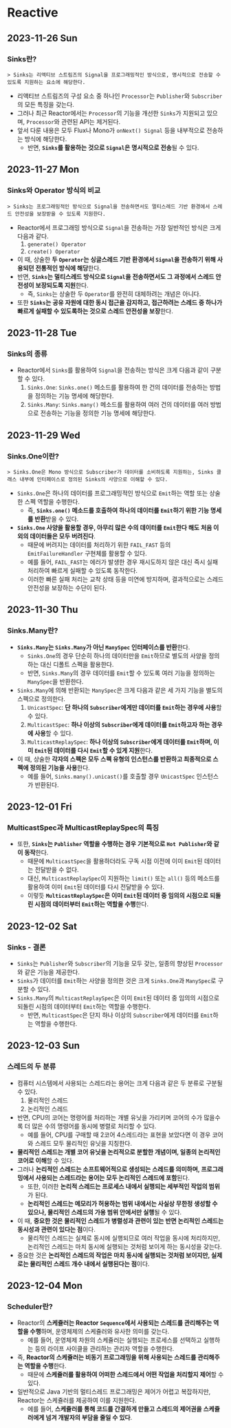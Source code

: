 # Reactive
## 2023-11-26 Sun
### Sinks란?
```
> Sinks는 리액티브 스트림즈의 Signal을 프로그래밍적인 방식으로, 명시적으로 전송할 수 있도록 지원하는 요소에 해당한다. 
```
* 리액티브 스트림즈의 구성 요소 중 하나인 `Processor`는 `Publisher`와 `Subscriber`의 모든 특징을 갖는다.
* 그러나 최근 Reactor에서는 `Processor`의 기능을 개선한 `Sinks`가 지원되고 있으며, `Processor`와 관련된 API는 제거된다.
* 앞서 다룬 내용은 모두 Flux나 Mono가 `onNext() Signal` 등을 내부적으로 전송하는 방식에 해당한다.
  * 반면, **`Sinks`를 활용하는 것으로 `Signal`은 명시적으로 전송**될 수 있다.

## 2023-11-27 Mon
### Sinks와 Operator 방식의 비교
```
> Sinks는 프로그래밍적인 방식으로 Signal을 전송하면서도 멀티스레드 기반 환경에서 스레드 안전성을 보장받을 수 있도록 지원한다.
```
* Reactor에서 프로그래밍 방식으로 `Signal`을 전송하는 가장 일반적인 방식은 크게 다음과 같다.
  1. `generate() Operator`
  2. `create() Operator`
* 이 때, 상술한 **두 `Operator`는 싱글스레드 기반 환경에서 `Signal`을 전송하기 위해 사용되던 전통적인 방식에 해당**한다.
* 반면, **`Sinks`는 멀티스레드 방식으로 `Signal`을 전송하면서도 그 과정에서 스레드 안전성이 보장되도록 지원**한다.
  * 즉, `Sinks`는 상술한 두 `Operator`를 완전히 대체하려는 개념은 아니다.
* 또한 **`Sinks`는 공유 자원에 대한 동시 접근을 감지하고, 접근하려는 스레드 중 하나가 빠르게 실패할 수 있도록하는 것으로 스레드 안전성을 보장**한다.

## 2023-11-28 Tue
### Sinks의 종류
* Reactor에서 `Sinks`를 활용하여 `Signal`을 전송하는 방식은 크게 다음과 같이 구분할 수 있다.
  1. `Sinks.One`: `Sinks.one()` 메소드를 활용하여 한 건의 데이터를 전송하는 방법을 정의하는 기능 명세에 해당한다.
  2. `Sinks.Many`: `Sinks.many()` 메소드를 활용하여 여러 건의 데이터를 여러 방법으로 전송하는 기능을 정의한 기능 명세에 해당한다.

## 2023-11-29 Wed
### Sinks.One이란?
```
> Sinks.One은 Mono 방식으로 Subscriber가 데이터를 소비하도록 지원하는, Sinks 클래스 내부에 인터페이스로 정의된 Sinks의 사양으로 이해할 수 있다. 
```
* `Sinks.One`은 하나의 데이터를 프로그래밍적인 방식으로 `Emit`하는 역할 또는 상술한 스펙 역할을 수행한다.
  * 즉, **`Sinks.one()` 메소드를 호출하여 하나의 데이터를 `Emit`하기 위한 기능 명세를 반환**받을 수 있다.
* **`Sinks.One` 사양을 활용할 경우, 아무리 많은 수의 데이터를 `Emit`한다 해도 처음 이외의 데이터들은 모두 버려진다**.
  * 때문에 버려지는 데이터를 처리하기 위한 `FAIL_FAST` 등의 `EmitFailureHandler` 구현체를 활용할 수 있다.
  * 예를 들어, `FAIL_FAST`는 에러가 발생한 경우 재시도하지 않은 대신 즉시 실패 처리하여 빠르게 실패할 수 있도록 동작한다.
  * 이러한 빠른 실패 처리는 교착 상태 등을 미연에 방지하며, 결과적으로는 스레드 안전성을 보장하는 수단이 된다.

## 2023-11-30 Thu
### Sinks.Many란?
* **`Sinks.Many`는 `Sinks.Many`가 아닌 `ManySpec` 인터페이스를 반환**한다.
  * `Sinks.One`의 경우 단순히 하나의 데이터만을 `Emit`하므로 별도의 사양을 정의하는 대신 디폴트 스펙을 활용한다.
  * 반면, `Sinks.Many`의 경우 데이터를 `Emit`할 수 있도록 여러 기능을 정의하는 `ManySpec`을 반환한다.
* `Sinks.Many`에 의해 반환되는 `ManySpec`은 크게 다음과 같은 세 가지 기능을 별도의 스펙으로 정의한다.
  1. `UnicastSpec`: **단 하나의 `Subscriber`에게만 데이터를 `Emit`하는 경우에 사용**할 수 있다.
  2. `MulticastSpec`: **하나 이상의 `Subscriber`에게 데이터를 `Emit`하고자 하는 경우에 사용**할 수 있다.
  3. `MulticastReplaySpec`: **하나 이상의 `Subscriber`에게 데이터를 `Emit`하며, 이미 `Emit`된 데이터를 다시 `Emit`할 수 있게 지원**한다.
* 이 때, 상술한 **각자의 스펙은 모두 스펙 유형의 인스턴스를 반환하고 최종적으로 스펙에 정의된 기능을 사용**한다.
  * 예를 들어, `Sinks.many().unicast()`를 호출할 경우 `UnicastSpec` 인스턴스가 반환된다.

## 2023-12-01 Fri
### MulticastSpec과 MulticastReplaySpec의 특징
* 또한, **`Sinks`는 `Publisher` 역할을 수행하는 경우 기본적으로 `Hot Publisher`와 같이 동작**한다.
  * 때문에 `MulticastSpec`을 활용하더라도 구독 시점 이전에 이미 `Emit`된 데이터는 전달받을 수 없다.
  * 대신, `MulticastReplaySpec`이 지원하는 `limit()` 또는 `all()` 등의 메소드를 활용하여 이미 `Emit`된 데이터를 다시 전달받을 수 있다.
  * 이렇듯 **`MulticastReplaySpec`은 이미 `Emit`된 데이터 중 임의의 시점으로 되돌린 시점의 데이터부터 `Emit`하는 역할을 수행**한다.

## 2023-12-02 Sat
### Sinks - 결론
* `Sinks`는 `Publisher`와 `Subscriber`의 기능을 모두 갖는, 일종의 향상된 `Processor`와 같은 기능을 제공한다.
* `Sinks`가 데이터를 `Emit`하는 사양을 정의한 것은 크게 `Sinks.One`과 `ManySpec`로 구분할 수 있다.
* `Sinks.Many`의 `MulticastReplaySpec`은 이미 `Emit`된 데이터 중 임의의 시점으로 되돌린 시점의 데이터부터 `Emit`하는 역할을 수행한다.
  * 반면, `MulticastSpec`은 단지 하나 이상의 `Subscriber`에게 데이터를 `Emit`하는 역할을 수행한다.

## 2023-12-03 Sun
### 스레드의 두 분류
* 컴퓨터 시스템에서 사용되는 스레드라는 용어는 크게 다음과 같은 두 분류로 구분될 수 있다.
  1. 물리적인 스레드
  2. 논리적인 스레드
* 반면, CPU의 코어는 명령어를 처리하는 개별 유닛을 가리키며 코어의 수가 많을수록 더 많은 수의 명령어를 동시에 병렬로 처리할 수 있다.
  * 예를 들어, CPU를 구매할 때 2코어 4스레드라는 표현을 보았다면 이 경우 코어와 스레드 모두 물리적인 유닛을 지칭한다.
* **물리적인 스레드는 개별 코어 유닛을 논리적으로 분할한 개념이며, 일종의 논리적인 코어로 이해**할 수 있다.
* 그러나 **논리적인 스레드는 소프트웨어적으로 생성되는 스레드를 의미하며, 프로그래밍에서 사용되는 스레드라는 용어는 모두 논리적인 스레드에 포함**된다.
  * 또한, 이러한 **논리적 스레드는 프로세스 내에서 실행되는 세부적인 작업의 범위**가 된다.
  * **논리적인 스레드는 메모리가 허용하는 범위 내에서는 사실상 무한정 생성할 수 있으나, 물리적인 스레드의 가용 범위 안에서만 실행**될 수 있다.
* 이 때, **중요한 것은 물리적인 스레드가 병렬성과 관련이 있는 반면 논리적인 스레드는 동시성과 관련이 있다는 점**이다.
  * 물리적인 스레드는 실제로 동시에 실행되므로 여러 작업을 동시에 처리하지만, 논리적인 스레드는 마치 동시에 실행되는 것처럼 보이게 하는 동시성을 갖는다.
* 중요한 것은 **논리적인 스레드의 작업은 마치 동시에 실행되는 것처럼 보이지만, 실제로는 물리적인 스레드 개수 내에서 실행된다는 점**이다.

## 2023-12-04 Mon
### Scheduler란?
* Reactor의 **스케쥴러는 Reactor `Sequence`에서 사용되는 스레드를 관리해주는 역할을 수행**하며, 운영체제의 스케쥴러와 유사한 의미를 갖는다.
  * 예를 들어, 운영체제 차원의 스케쥴러는 실행되는 프로세스를 선택하고 실행하는 등의 라이프 사이클을 관리하는 관리자 역할을 수행한다.
* 즉, **Reactor의 스케쥴러는 비동기 프로그래밍을 위해 사용되는 스레드를 관리해주는 역할을 수행**한다.
  * 때문에 **스케쥴러를 활용하여 어떠한 스레드에서 어떤 작업을 처리할지 제어**할 수 있다.
* 일반적으로 Java 기반의 멀티스레드 프로그래밍은 제어가 어렵고 복잡하지만, Reactor는 스케쥴러를 제공하여 이를 지원한다.
  * 에를 들어, **스케쥴러를 통해 코드를 간결하게 만들고 스레드의 제어권을 스케쥴러에게 넘겨 개발자의 부담을 줄일 수 있다**.